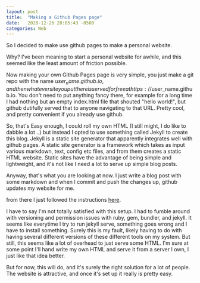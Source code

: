 ```yaml
---
layout: post
title:  "Making a Github Pages page"
date:   2020-12-26 20:05:43 -0500
categories: Web
---
```



So I decided to make use github pages to make a personal website.

Why? I've been meaning to start a personal website for awhile, and this seemed like the least amount of friction possible. 

Now making your own Github Pages page is very simple, you just make a git repo with the name $user_name.github.io, and then whatever site you put there is 
served for free at https://$user_name.github.io. You don't need to put anything fancy there, for example for a long time I had nothing but an empty index.html file that shouted "hello world!", but github dutifully served that to anyone navigating to that URL. Pretty cool, and pretty convenient if you already use github.

So, that's Easy enough, I could roll my own HTML (I still might, I do like to dabble a lot ..) but instead I opted to use something called Jekyll to create this blog. Jekyll is a static site generator that apparently integrates well with github pages. A static site generator is a framework which takes as input various markdown, text, config etc files, and from them creates a static HTML website. Static sites have the advantage of being simple and lightweight, and it's not like I need a lot to serve up simple blog posts.

Anyway, that's what you are looking at now. I just write a blog post with some markdown and when I commit and push the changes up, github updates my website for me.

from there I just followed the instructions [here](https://docs.github.com/en/free-pro-team@latest/github/working-with-github-pages/creating-a-github-pages-site-with-jekyll).

I have to say I'm not totally satisfied with this setup. I had to fumble around with versioning and permission issues with ruby, gem, bundler, and jekyll. It seems like everytime I try to run jekyll serve, something goes wrong and I have to install something. Surely this is my fault, likely having to do with having several different versions of these different tools on my system. But still, this seems like a lot of overhead to just serve some HTML. I'm sure at some point I'll hand write my own HTML and serve it from a server I own, I just like that idea better. 

But for now, this will do, and it's surely the right solution for a lot of people. The website is attractive, and once it's set up it really is pretty easy. 
